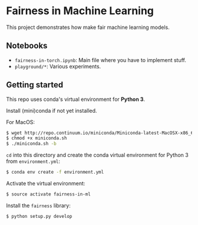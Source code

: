 # Fairness in Machine Learning

This project demonstrates how make fair machine learning models.

## Notebooks

- `fairness-in-torch.ipynb`: Main file where you have to implement stuff.
- `playground/*`: Various experiments.

## Getting started

This repo uses conda's virtual environment for **Python 3**.

Install (mini)conda if not yet installed.

For MacOS:

```sh
$ wget http://repo.continuum.io/miniconda/Miniconda-latest-MacOSX-x86_64.sh -O miniconda.sh
$ chmod +x miniconda.sh
$ ./miniconda.sh -b
```

`cd` into this directory and create the conda virtual environment for Python 3 from `environment.yml`:

```sh
$ conda env create -f environment.yml
```

Activate the virtual environment:

```sh
$ source activate fairness-in-ml
```

Install the `fairness` library:

```sh
$ python setup.py develop
```
